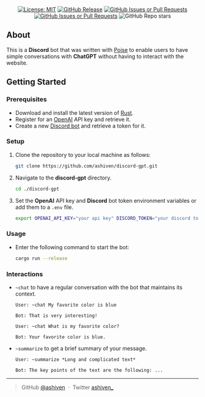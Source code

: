 <div align="center">

[![License: MIT](https://img.shields.io/badge/License-MIT-yellow.svg)](https://opensource.org/licenses/MIT)
[![GitHub Release](https://img.shields.io/github/v/release/ashiven/discord-gpt)](https://github.com/ashiven/discord-gpt/releases)
[![GitHub Issues or Pull Requests](https://img.shields.io/github/issues/ashiven/discord-gpt)](https://github.com/ashiven/discord-gpt/issues)
[![GitHub Issues or Pull Requests](https://img.shields.io/github/issues-pr/ashiven/discord-gpt)](https://github.com/ashiven/discord-gpt/pulls)
![GitHub Repo stars](https://img.shields.io/github/stars/ashiven/discord-gpt)

</div>

## About

This is a **Discord** bot that was written with [Poise](https://github.com/serenity-rs/poise) to enable users to have simple conversations with **ChatGPT** without having to interact with the website.

## Getting Started

### Prerequisites

-  Download and install the latest version of [Rust](https://www.rust-lang.org/tools/install).
-  Register for an [OpenAI](https://platform.openai.com/api-keys) API key and retrieve it.
-  Create a new [Discord bot](https://www.writebots.com/discord-bot-token/) and retrieve a token for it.

### Setup

1. Clone the repository to your local machine as follows:

   ```bash
   git clone https://github.com/ashiven/discord-gpt.git
   ```

2. Navigate to the **discord-gpt** directory.

   ```bash
   cd ./discord-gpt
   ```

3. Set the **OpenAI** API key and **Discord** bot token environment variables or add them to a `.env` file.

   ```bash
   export OPENAI_API_KEY="your api key" DISCORD_TOKEN="your discord token"
   ```

### Usage

-  Enter the following command to start the bot:

   ```bash
   cargo run --release
   ```

### Interactions

-  `~chat` to have a regular conversation with the bot that maintains its context.

   ```
   User: ~chat My favorite color is blue

   Bot: That is very interesting!

   User: ~chat What is my favorite color?

   Bot: Your favorite color is blue.
   ```

-  `~summarize` to get a brief summary of your message.

   ```
   User: ~summarize *Long and complicated text*

   Bot: The key points of the text are the following: ...
   ```

---

> GitHub [@ashiven](https://github.com/Ashiven) &nbsp;&middot;&nbsp;
> Twitter [ashiven\_](https://twitter.com/ashiven_)

